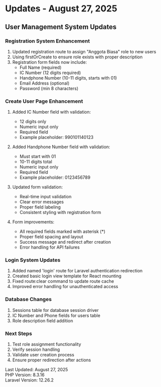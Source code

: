 # Updates - August 27, 2025

## User Management System Updates

### Registration System Enhancement
1. Updated registration route to assign "Anggota Biasa" role to new users
2. Using firstOrCreate to ensure role exists with proper description
3. Registration form fields now include:
   - Full Name (required)
   - IC Number (12 digits required)
   - Handphone Number (10-11 digits, starts with 01)
   - Email Address (optional)
   - Password (min 8 characters)

### Create User Page Enhancement
1. Added IC Number field with validation:
   - 12 digits only
   - Numeric input only
   - Required field
   - Example placeholder: 990101140123

2. Added Handphone Number field with validation:
   - Must start with 01
   - 10-11 digits total
   - Numeric input only
   - Required field
   - Example placeholder: 0123456789

3. Updated form validation:
   - Real-time input validation
   - Clear error messages
   - Proper field labeling
   - Consistent styling with registration form

4. Form improvements:
   - All required fields marked with asterisk (*)
   - Proper field spacing and layout
   - Success message and redirect after creation
   - Error handling for API failures

### Login System Updates
1. Added named 'login' route for Laravel authentication redirection
2. Created basic login view template for React mounting
3. Fixed route:clear command to update route cache
4. Improved error handling for unauthenticated access

### Database Changes
1. Sessions table for database session driver
2. IC Number and Phone fields for users table
3. Role description field addition

### Next Steps
1. Test role assignment functionality
2. Verify session handling
3. Validate user creation process
4. Ensure proper redirection after actions

Last Updated: August 27, 2025  
PHP Version: 8.3.16  
Laravel Version: 12.26.2
